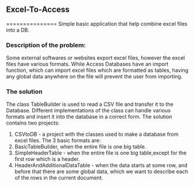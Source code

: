 ## Excel-To-Access
===============
Simple basic application that help combine excel files into a DB.

### Description of the problem:
Some external softwares or websites export excel files, however the excel files have various formats. 
While Access Databases have an import function, which can import excel files which are formatted as tables, having any global data anywhere on the file will prevent the user from importing.

### The solution
The class TableBuilder is used to read a CSV file and transfer it to the Database. Different implementations of the class can handle various formats and insert it into the database in a correct form.
The solution contains two projects:
 1. CSVtoDB - a project with the classes used to make a database from excel files. The 3 basic formats are:
  1. BasicTableBuilder, when the entire file is one big table.
  2. SimpleHeaderTable - when the entire file is one big table,except for the first row which is a header.
  3. HeaderAndAdditionalDataTable - when the data starts at some row, and before that there are some global data, which we want to describe each of the rows in the current document.
